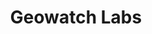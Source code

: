 ---
layout: project
title: Geowatch Labs
description: Comprendre les risques de famine en Mauritanie en croisant des données satellitaires avec des données de sondage
season: 9
repository:
website:
image: 9_geowatchlabs.jpg
---